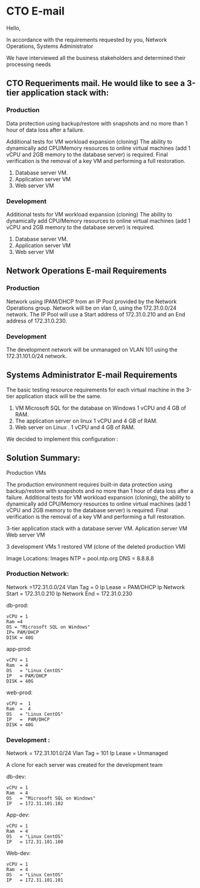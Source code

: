 # CTO E-mail

Hello,

In accordance with the requirements requested by you, Network Operations, Systems Administrator

We have interviewed all the business stakeholders and determined their processing needs

## CTO Requeriments mail. He would like to see a 3-tier application stack with:
### Production 

Data protection using backup/restore with snapshots and no more than 1 hour of data loss after a failure.

Additional tests for VM workload expansion (cloning)
The ability to dynamically add CPU/Memory resources to online virtual machines (add 1 vCPU and 2GB memory to the database server) is required. 
Final verification is the removal of a key VM and performing a full restoration.

1) Database server VM.
2) Application server VM 
3) Web server VM 


### Development 

Additional tests for VM workload expansion (cloning)
The ability to dynamically add CPU/Memory resources to online virtual machines (add 1 vCPU and 2GB memory to the database server) is required. 

1) Database server VM.
2) Application server VM 
3) Web server VM 


## Network Operations E-mail Requirements 

### Production 

Network using IPAM/DHCP from an IP Pool provided by the Network Operations group. 
Network will be on vlan 0, using the 172.31.0.0/24 network. 
The IP Pool will use a Start address of 172.31.0.210 and an End address of 172.31.0.230.

### Development

The development network will be unmanaged on VLAN 101 using the 172.31.101.0/24 network.


## Systems Administrator E-mail Requirements 

The basic testing resource requirements for each virtual machine in the 3-tier application stack will be the same.

1) VM Microsoft SQL for the database on Windows 
 1 vCPU and 4 GB of RAM. 
2) The application server  on linux 
 1 vCPU and 4 GB of RAM.
3) Web server on Linux .
 1 vCPU and 4 GB of RAM. 


We decided to implement this configuration :

  
## Solution Summary:

Production VMs

The production environment requires built-in data protection using backup/restore with snapshots and no more than 1 hour of data loss after a failure. Additional tests for VM workload expansion (cloning), the ability to dynamically add CPU/Memory resources to online virtual machines (add 1 vCPU and 2GB memory to the database server) is required. Final verification is the removal of a key VM and performing a full restoration.

   3-tier application stack with a database server VM.
   Aplication server VM 
   Web server VM

3 development VMs
1 restored VM (clone of the deleted production VM)

Image Locations: Images
NTP = pool.ntp.org
DNS = 8.8.8.8

### Production Network:

Network =172.31.0.0/24
Vlan Tag = 0
Ip Lease = PAM/DHCP
Ip Network Start = 172.31.0.210
Ip Network End = 172.31.0.230

db-prod:

    vCPU = 1
    Ram =4 
    OS = "Microsoft SQL on Windows"
    IP= PAM/DHCP
    DISK = 40G

app-prod:

    vCPU = 1
    Ram  = 4
    OS   = "Linux CentOS"
    IP   = PAM/DHCP
    DISK = 40G

web-prod:

    vCPU =  1
    Ram  =  4
    OS   = "Linux CentOS"
    IP   =  PAM/DHCP
    DISK = 40G

### Development :

Network  = 172.31.101.0/24
Vlan Tag = 101
Ip Lease = Unmanaged

A clone for each server was created for the development team

db-dev:

    vCPU = 1
    Ram  = 4
    OS   = "Microsoft SQL on Windows"
    IP   = 172.31.101.102

App-dev:

    vCPU = 1
    Ram  = 4
    OS   = "Linux CentOS"
    IP   = 172.31.101.100

Web-dev:

    vCPU = 1
    Ram  = 4
    OS   = "Linux CentOS"
    IP   = 172.31.101.101
